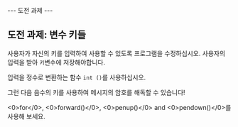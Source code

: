 \--- 도전 과제 \---

## 도전 과제: 변수 키들

사용자가 자신의 키를 입력하여 사용할 수 있도록 프로그램을 수정하십시오. 사용자의 입력을 받아 `키`변수에 저장해야합니다.

입력을 정수로 변환하는 함수 `int ()`를 사용하십시오.

그런 다음 음수의 키를 사용하여 메시지의 암호를 해독할 수 있습니다!

<0>for</0>, <0>forward()</0>, <0>penup()</0> and <0>pendown()</0>를 사용해 보세요.